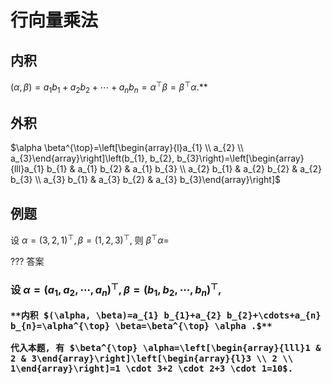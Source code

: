 # 行向量乘法

## 内积

$(\alpha, \beta)=a_{1} b_{1}+a_{2} b_{2}+\cdots+a_{n} b_{n}=\alpha^{\top} \beta=\beta^{\top} \alpha .$**

## 外积

 $\alpha \beta^{\top}=\left[\begin{array}{l}a_{1} \\ a_{2} \\ a_{3}\end{array}\right]\left(b_{1}, b_{2}, b_{3}\right)=\left[\begin{array}{lll}a_{1} b_{1} & a_{1} b_{2} & a_{1} b_{3} \\ a_{2} b_{1} & a_{2} b_{2} & a_{2} b_{3} \\ a_{3} b_{1} & a_{3} b_{2} & a_{3} b_{3}\end{array}\right]$

## 例题

设 $\alpha=(3,2,1)^{\top}, \beta=(1,2,3)^{\top}$, 则 $\beta^{\top} \alpha=$

??? 答案
    <h3>设 $\alpha=\left(a_{1}, a_{2}, \cdots, a_{n}\right)^{\top}, \beta=\left(b_{1}, b_{2}, \cdots, b_{n}\right)^{\top}$,

    **内积 $(\alpha, \beta)=a_{1} b_{1}+a_{2} b_{2}+\cdots+a_{n} b_{n}=\alpha^{\top} \beta=\beta^{\top} \alpha .$**

    代入本题, 有 $\beta^{\top} \alpha=\left[\begin{array}{lll}1 & 2 & 3\end{array}\right]\left[\begin{array}{l}3 \\ 2 \\ 1\end{array}\right]=1 \cdot 3+2 \cdot 2+3 \cdot 1=10$.